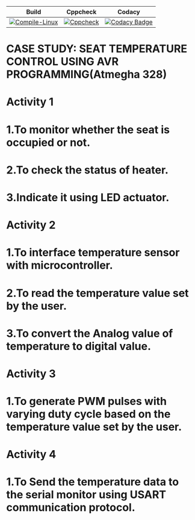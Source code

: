 Build | Cppcheck | Codacy
----- | -------- | ------
[![Compile-Linux](https://github.com/256604/EmbeddedC/actions/workflows/Build.yml/badge.svg)](https://github.com/256604/EmbeddedC/actions/workflows/Build.yml) | [![Cppcheck](https://github.com/256604/EmbeddedC/actions/workflows/CodeQuality.yml/badge.svg)](https://github.com/256604/EmbeddedC/actions/workflows/CodeQuality.yml) | [![Codacy Badge](https://app.codacy.com/project/badge/Grade/ed0f9216597a4e67bca06f300c95be67)](https://www.codacy.com/gh/256604/EmbeddedC/dashboard?utm_source=github.com&amp;utm_medium=referral&amp;utm_content=256604/EmbeddedC&amp;utm_campaign=Badge_Grade) |
# CASE STUDY: SEAT TEMPERATURE CONTROL USING AVR PROGRAMMING(Atmegha 328)
# Activity 1 
#               1.To monitor whether the seat is occupied or not.
#               2.To check the status of heater. 
#               3.Indicate it using LED actuator.
# Activity 2
#               1.To interface temperature sensor with microcontroller. 
#               2.To read the temperature value set by the user.
#               3.To convert the Analog value of temperature to digital value.
# Activity 3
#               1.To generate PWM pulses with varying duty cycle based on the temperature value set by the user.
# Activity 4
#               1.To Send the temperature data to the serial monitor using USART communication protocol.

